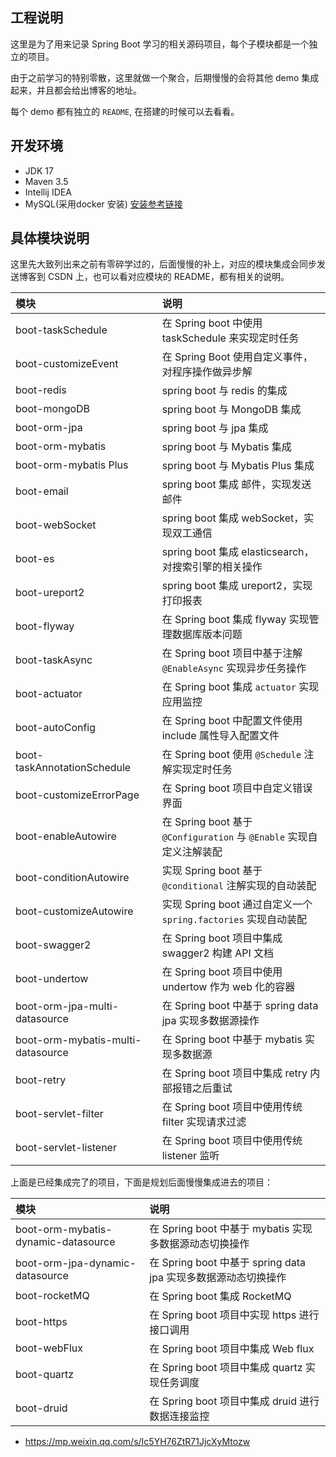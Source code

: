 ## 工程说明

这里是为了用来记录 Spring Boot 学习的相关源码项目，每个子模块都是一个独立的项目。

由于之前学习的特别零散，这里就做一个聚合，后期慢慢的会将其他 demo 集成起来，并且都会给出博客的地址。

每个 demo 都有独立的 `README`, 在搭建的时候可以去看看。

## 开发环境

- JDK 17
- Maven 3.5 
- Intellij IDEA
- MySQL(采用docker 安装) [安装参考链接](https://blog.csdn.net/qq_18948359/article/details/125486934?spm=1001.2014.3001.5502)

## 具体模块说明

这里先大致列出来之前有零碎学过的，后面慢慢的补上，对应的模块集成会同步发送博客到 CSDN 上，也可以看对应模块的 README，都有相关的说明。

| 模块                                  | 说明                                                      |
|:------------------------------------|:--------------------------------------------------------|
| boot-taskSchedule                   | 在 Spring boot 中使用 taskSchedule 来实现定时任务                  |
| boot-customizeEvent                 | 在 Spring Boot 使用自定义事件，对程序操作做异步解                         |
| boot-redis                          | spring boot 与 redis 的集成                                 |
| boot-mongoDB                        | spring boot 与 MongoDB 集成                                |
| boot-orm-jpa                        | spring boot 与 jpa 集成                                    |
| boot-orm-mybatis                    | spring boot 与 Mybatis 集成                                |
| boot-orm-mybatis Plus               | spring boot 与 Mybatis Plus 集成                           |
| boot-email                          | spring boot 集成 邮件，实现发送邮件                                |
| boot-webSocket                      | spring boot 集成 webSocket，实现双工通信                         |
| boot-es                             | spring boot 集成 elasticsearch，对搜索引擎的相关操作                 |
| boot-ureport2                       | spring boot 集成 ureport2，实现打印报表                          |
| boot-flyway                         | 在 Spring boot 集成 flyway 实现管理数据库版本问题                     |
| boot-taskAsync                      | 在 Spring boot 项目中基于注解 `@EnableAsync` 实现异步任务操作           |
| boot-actuator                       | 在 Spring boot 集成 `actuator` 实现应用监控                      |
| boot-autoConfig                     | 在 Spring boot 中配置文件使用 include 属性导入配置文件                  |
| boot-taskAnnotationSchedule         | 在 Spring boot 使用 `@Schedule` 注解实现定时任务                   |
| boot-customizeErrorPage             | 在 Spring boot 项目中自定义错误界面                                |
| boot-enableAutowire                 | 在 Spring boot 基于 `@Configuration` 与 `@Enable` 实现自定义注解装配 |
| boot-conditionAutowire              | 实现 Spring boot 基于 `@conditional` 注解实现的自动装配              |
| boot-customizeAutowire              | 实现 Spring boot 通过自定义一个 `spring.factories`  实现自动装配       |
| boot-swagger2                       | 在 Spring boot 项目中集成 swagger2 构建 API 文档                  |
| boot-undertow                       | 在 Spring boot 项目中使用 undertow 作为 web 化的容器                |
| boot-orm-jpa-multi-datasource       | 在 Spring boot 中基于 spring data jpa 实现多数据源操作              |
| boot-orm-mybatis-multi-datasource   | 在 Spring boot 中基于 mybatis 实现多数据源                        |
| boot-retry                          | 在 Spring boot 项目中集成 retry 内部报错之后重试                      |
| boot-servlet-filter                 | 在 Spring boot 项目中使用传统 filter 实现请求过滤                     |
| boot-servlet-listener               | 在 Spring boot 项目中使用传统 listener 监听                       |

上面是已经集成完了的项目，下面是规划后面慢慢集成进去的项目：

| 模块                                  | 说明                                             |
|:------------------------------------|:-----------------------------------------------|
| boot-orm-mybatis-dynamic-datasource | 在 Spring boot 中基于 mybatis 实现多数据源动态切换操作         |
| boot-orm-jpa-dynamic-datasource     | 在 Spring boot 中基于 spring data jpa 实现多数据源动态切换操作 |
| boot-rocketMQ                       | 在 Spring boot 集成 RocketMQ                      |
| boot-https                          | 在 Spring boot 项目中实现 https 进行接口调用               |
| boot-webFlux                        | 在 Spring boot 项目中集成 Web flux                   |
| boot-quartz                         | 在 Spring boot 项目中集成 quartz 实现任务调度              |
| boot-druid                          | 在 Spring boot 项目中集成 druid 进行数据连接监控             |



- https://mp.weixin.qq.com/s/Ic5YH76ZtR71JjcXyMtozw